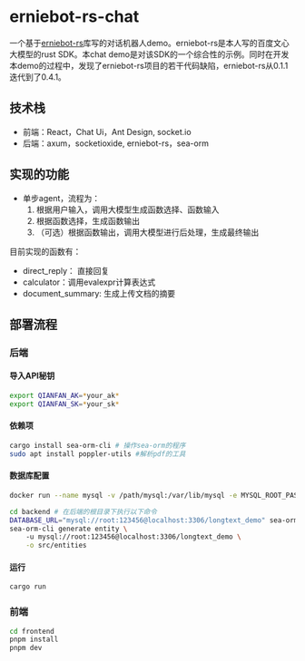 # erniebot-rs-chat

一个基于[erniebot-rs](https://github.com/chenwanqq/erniebot-rs)库写的对话机器人demo。erniebot-rs是本人写的百度文心大模型的rust SDK。本chat demo是对该SDK的一个综合性的示例。同时在开发本demo的过程中，发现了erniebot-rs项目的若干代码缺陷，erniebot-rs从0.1.1迭代到了0.4.1。

## 技术栈
* 前端：React，Chat Ui，Ant Design, socket.io
* 后端：axum，socketioxide, erniebot-rs，sea-orm

## 实现的功能
* 单步agent，流程为：
    1. 根据用户输入，调用大模型生成函数选择、函数输入
    2. 根据函数选择，生成函数输出
    3. （可选）根据函数输出，调用大模型进行后处理，生成最终输出

目前实现的函数有：
* direct_reply： 直接回复
* calculator：调用evalexpr计算表达式
* document_summary: 生成上传文档的摘要

## 部署流程

### 后端

#### 导入API秘钥
```bash
export QIANFAN_AK=*your_ak*
export QIANFAN_SK=*your_sk*
```

#### 依赖项
```bash
cargo install sea-orm-cli # 操作sea-orm的程序
sudo apt install poppler-utils #解析pdf的工具
```

#### 数据库配置
```bash
docker run --name mysql -v /path/mysql:/var/lib/mysql -e MYSQL_ROOT_PASSWORD=123456 -d -p 3306:3306 mysql:latest # 使用docker启动mysql，然后进入mysql，创建数据库,如本示例中 CREATE DATABASE longtext_demo

cd backend # 在后端的根目录下执行以下命令
DATABASE_URL="mysql://root:123456@localhost:3306/longtext_demo" sea-orm-cli migrate refresh
sea-orm-cli generate entity \ 
    -u mysql://root:123456@localhost:3306/longtext_demo \
    -o src/entities 
``` 

#### 运行
```bash
cargo run
```

### 前端
```bash
cd frontend
pnpm install
pnpm dev
```

